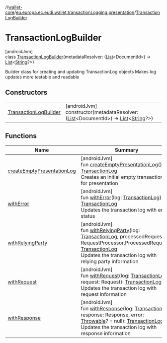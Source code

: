 //[wallet-core](../../../index.md)/[eu.europa.ec.eudi.wallet.transactionLogging.presentation](../index.md)/[TransactionLogBuilder](index.md)

# TransactionLogBuilder

[androidJvm]\
class [TransactionLogBuilder](index.md)(metadataResolver: ([List](https://kotlinlang.org/api/latest/jvm/stdlib/kotlin-stdlib/kotlin.collections/-list/index.html)&lt;DocumentId&gt;) -&gt; [List](https://kotlinlang.org/api/latest/jvm/stdlib/kotlin-stdlib/kotlin.collections/-list/index.html)&lt;[String](https://kotlinlang.org/api/latest/jvm/stdlib/kotlin-stdlib/kotlin/-string/index.html)?&gt;)

Builder class for creating and updating TransactionLog objects Makes log updates more testable and readable

## Constructors

| | |
|---|---|
| [TransactionLogBuilder](-transaction-log-builder.md) | [androidJvm]<br>constructor(metadataResolver: ([List](https://kotlinlang.org/api/latest/jvm/stdlib/kotlin-stdlib/kotlin.collections/-list/index.html)&lt;DocumentId&gt;) -&gt; [List](https://kotlinlang.org/api/latest/jvm/stdlib/kotlin-stdlib/kotlin.collections/-list/index.html)&lt;[String](https://kotlinlang.org/api/latest/jvm/stdlib/kotlin-stdlib/kotlin/-string/index.html)?&gt;) |

## Functions

| Name | Summary |
|---|---|
| [createEmptyPresentationLog](create-empty-presentation-log.md) | [androidJvm]<br>fun [createEmptyPresentationLog](create-empty-presentation-log.md)(): [TransactionLog](../../eu.europa.ec.eudi.wallet.transactionLogging/-transaction-log/index.md)<br>Creates an initial empty transaction log for presentation |
| [withError](with-error.md) | [androidJvm]<br>fun [withError](with-error.md)(log: [TransactionLog](../../eu.europa.ec.eudi.wallet.transactionLogging/-transaction-log/index.md)): [TransactionLog](../../eu.europa.ec.eudi.wallet.transactionLogging/-transaction-log/index.md)<br>Updates the transaction log with error status |
| [withRelyingParty](with-relying-party.md) | [androidJvm]<br>fun [withRelyingParty](with-relying-party.md)(log: [TransactionLog](../../eu.europa.ec.eudi.wallet.transactionLogging/-transaction-log/index.md), processedRequest: RequestProcessor.ProcessedRequest): [TransactionLog](../../eu.europa.ec.eudi.wallet.transactionLogging/-transaction-log/index.md)<br>Updates the transaction log with relying party information |
| [withRequest](with-request.md) | [androidJvm]<br>fun [withRequest](with-request.md)(log: [TransactionLog](../../eu.europa.ec.eudi.wallet.transactionLogging/-transaction-log/index.md), request: Request): [TransactionLog](../../eu.europa.ec.eudi.wallet.transactionLogging/-transaction-log/index.md)<br>Updates the transaction log with request information |
| [withResponse](with-response.md) | [androidJvm]<br>fun [withResponse](with-response.md)(log: [TransactionLog](../../eu.europa.ec.eudi.wallet.transactionLogging/-transaction-log/index.md), response: Response, error: [Throwable](https://kotlinlang.org/api/latest/jvm/stdlib/kotlin-stdlib/kotlin/-throwable/index.html)? = null): [TransactionLog](../../eu.europa.ec.eudi.wallet.transactionLogging/-transaction-log/index.md)<br>Updates the transaction log with response information |
